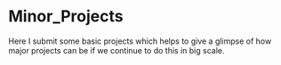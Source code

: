 # Minor_Projects
Here I submit some basic projects which helps to give a glimpse of how major projects can be if we continue to do this in big scale.
